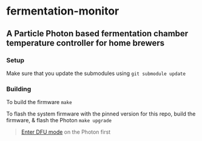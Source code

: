 # fermentation-monitor

## A Particle Photon based fermentation chamber temperature controller for home brewers

### Setup

Make sure that you update the submodules using `git submodule update`

### Building

To build the firmware
`make`

To flash the system firmware with the pinned version for this repo, build the firmware, & flash the Photon
`make upgrade`
> [Enter DFU mode](https://docs.particle.io/guide/getting-started/modes/photon/#dfu-mode-device-firmware-upgrade-) on the Photon first
